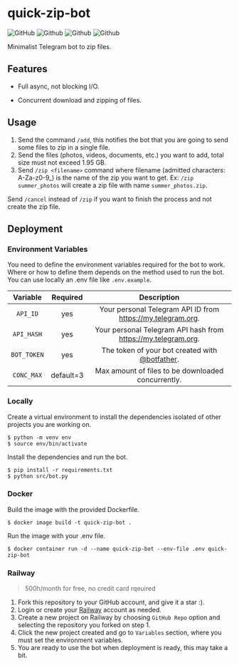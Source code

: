 # quick-zip-bot

![GitHub](https://img.shields.io/github/license/svex99/quick-zip)
![Github](https://img.shields.io/static/v1?label=python&message=3.10.0&color=succes)
![Github](https://img.shields.io/static/v1?label=&message=asyncio&color=informational)
![Github](https://img.shields.io/static/v1?label=&message=telethon&color=informational)

Minimalist Telegram bot to zip files.

## Features

- Full async, not blocking I/O.

- Concurrent download and zipping of files.

## Usage

1. Send the command `/add`, this notifies the bot that you are going to send some files to zip in a single file.
2. Send the files (photos, videos, documents, etc.) you want to add, total size must not exceed 1.95 GB.
3. Send `/zip <filename>` command where filename (admitted characters: A-Za-z0-9_) is the name of the zip you want to get. Ex: `/zip summer_photos` will create a zip file with name `summer_photos.zip`.

Send `/cancel` instead of `/zip` if you want to finish the process and not create the zip file.

## Deployment

### Environment Variables

You need to define the environment variables required for the bot to work. Where or how to define them depends on the method used to run the bot. You can use locally an .env file like `.env.example`.

|  Variable   | Required  |                               Description                                |
| :---------: | :-------: | :----------------------------------------------------------------------: |
|  `API_ID`   |    yes    |       Your personal Telegram API ID from https://my.telegram.org.        |
| `API_HASH`  |    yes    |      Your personal Telegram API hash from https://my.telegram.org.       |
| `BOT_TOKEN` |    yes    | The token of your bot created with [@botfather](https://t.me/botfather). |
| `CONC_MAX`  | default=3 |            Max amount of files to be downloaded concurrently.            |

### Locally

Create a virtual environment to install the dependencies isolated of other projects you are working on.

```
$ python -m venv env
$ source env/bin/activate
```

Install the dependencies and run the bot.

```
$ pip install -r requirements.txt
$ python src/bot.py
```

### Docker

Build the image with the provided Dockerfile.

```
$ docker image build -t quick-zip-bot .
```

Run the image with your .env file.

```
$ docker container run -d --name quick-zip-bot --env-file .env quick-zip-bot
```

### Railway

> 500h/month for free, no credit card rqeuired

1. Fork this repository to your GitHub account, and give it a star :).
2. Login or create your [Railway](https://railway.app) account as needed.
3. Create a new project on Railway by choosing `GitHub Repo` option and selecting the repository you forked on step 1.
4. Click the new project created and go to `Variables` section, where you must set the environment variables.
5. You are ready to use the bot when deployment is ready, this may take a bit.
